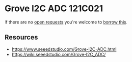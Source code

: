 # Grove I2C ADC 121C021
If there are no [open requests](../../../../issues?q=is%3Aissue+is%3Aopen+%22Grove+I2C+ADC+121C021%22+in%3Atitle) you're welcome to [borrow this](../../../../issues/new?title=Borrow+request+for+Grove+I2C+ADC+121C021&body=1+piece+of+%5Bthis%5D%28..%2Fblob%2Fmain%2F.%2FHardware%2FModules%2FGrove_I2C_ADC_121C021.md%29+for+~2+weeks.).

## Resources
- https://www.seeedstudio.com/Grove-I2C-ADC.html
- https://wiki.seeedstudio.com/Grove-I2C_ADC/
